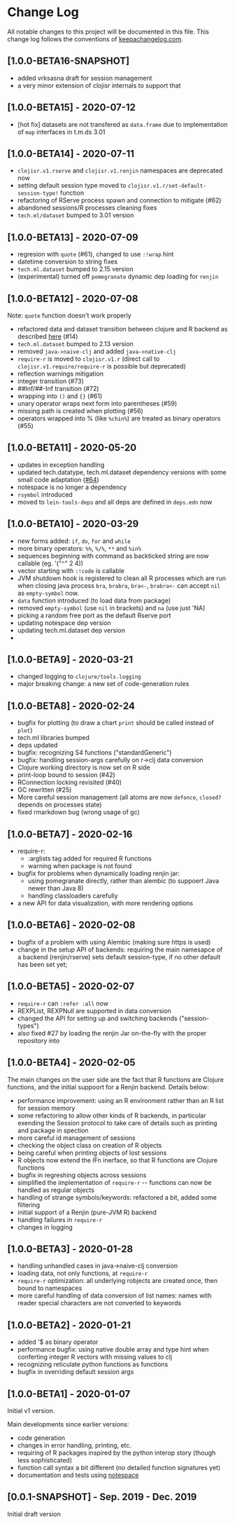 # Change Log
All notable changes to this project will be documented in this file. This change log follows the conventions of [keepachangelog.com](http://keepachangelog.com/).

## [1.0.0-BETA16-SNAPSHOT] 
- added vrksasna draft for session management
- a very minor extension of clojisr internals to support that

## [1.0.0-BETA15] - 2020-07-12
- [hot fix] datasets are not transfered as `data.frame` due to implementation of `map` interfaces in t.m.ds 3.01

## [1.0.0-BETA14] - 2020-07-11
- `clojisr.v1.rserve` and `clojisr.v1.renjin` namespaces are deprecated now
- setting default session type moved to `clojisr.v1.r/set-default-session-type!` function
- refactoring of RServe process spawn and connection to mitigate (#62)
- abandoned sessions/R processes cleaning fixes
- `tech.ml/dataset` bumped to 3.01 version

## [1.0.0-BETA13] - 2020-07-09
- regresion with `quote` (#61), changed to use `:!wrap` hint
- datetime conversion to string fixes
- `tech.ml.dataset` bumped to 2.15 version
- (experimental) turned off `pomegranate` dynamic dep loading for `renjin`

## [1.0.0-BETA12] - 2020-07-08

Note: `quote` function doesn't work properly

- refactored data and dataset transition between clojure and R backend as described [here](https://github.com/scicloj/clojisr/wiki/R----Dataset) (#14)
- `tech.ml.dataset` bumped to 2.13 version
- removed `java->naive-clj` and added `java->native-clj`
- `require-r` is moved to `clojisr.v1.r` (direct call to `clojisr.v1.require/require-r` is possible but deprecated) 
- reflection warnings mitigation
- integer transition (#73)
- ##Inf/##-Inf transition (#72)
- wrapping into `()` and `{}` (#61)
- unary operator wraps next form into parentheses (#59)
- missing path is created when plotting (#56)
- operators wrapped into % (like `%chin%`) are treated as binary operators (#55)

## [1.0.0-BETA11] - 2020-05-20
- updates in exception handling
- updated tech.datatype, tech.ml.dataset dependency versions with some small code adaptation ([#64](https://github.com/scicloj/clojisr/issues/64))
- notespace is no longer a dependency
- `rsymbol` introduced
- moved to `lein-tools-deps` and all deps are defined in `deps.edn` now

## [1.0.0-BETA10] - 2020-03-29
- new forms added: `if`, `do`, `for` and `while`
- more binary operators: `%%`, `%/%`, `**` and `%in%`
- sequences beginning with command as backticked string are now callable (eg. '("`^`" 2 4))
- vector starting with `:!code` is callable
- JVM shutdown hook is registered to clean all R processes which are run when closing java process
 `bra`, `brabra`, `bra<-`, `brabra<-` can accept `nil` as `empty-symbol` now.
- `data` function introduced (to load data from package)
- removed `empty-symbol` (use `nil` in brackets) and `na` (use just 'NA)
- picking a random free port as the default Rserve port 
- updating notespace dep version
- updating tech.ml.dataset dep version
-
## [1.0.0-BETA9] - 2020-03-21
- changed logging to `clojure/tools.logging`
- major breaking change: a new set of code-generation rules

## [1.0.0-BETA8] - 2020-02-24
- bugfix for plotting (to draw a chart `print` should be called instead of `plot`)
- tech.ml libraries bumped
- deps updated
- bugfix: recognizing S4 functions ("standardGeneric")
- bugfix: handling session-args carefully on r->clj data conversion
- Clojure working directory is now set on R side
- print-loop bound to session (#42)
- RConnection locking revisited (#40)
- GC rewritten (#25)
- More careful session management (all atoms are now `defonce`, `closed?` depends on processes state)
- fixed rmarkdown bug (wrong usage of gc)

## [1.0.0-BETA7] - 2020-02-16
- require-r:
  - :arglists tag added for required R functions
  - warning when package is not found
- bugfix for problems when dynamically loading renjin jar:
  - using pomegranate directly, rather than alembic (to suppoert Java newer than Java 8)
  - handling classloaders carefully
- a new API for data visualization, with more rendering options

## [1.0.0-BETA6] - 2020-02-08
- bugfix of a problem with using Alembic (making sure https is used)
- change in the setup API of backends: requiring the main namesapce of a backend (renjin/rserve) sets default session-type, if no other default has been set yet; 

## [1.0.0-BETA5] - 2020-02-07
- `require-r` can `:refer :all` now
- REXPList, REXPNull are supported in data conversion
- changed the API for setting up and switching backends ("session-types")
- also fixed #27 by loading the renjin Jar on-the-fly with the proper repository into

## [1.0.0-BETA4] - 2020-02-05
The main changes on the user side are the fact that R functions are Clojure functions, and the initial suppoort for a Renjin backend. Details below:
- performance improvement: using an R environment rather than an R list for session memory
- some refactoring to allow other kinds of R backends, in particular exending the Session protocol to take care of details such as printing and package in spection
- more careful id management of sessions
- checking the object class on creation of R objects
- being careful when printing objects of lost sessions
- R objects now extend the IFn inerface, so that R functions are Clojure functions
- bugfix in regreshing objects across sessions
- simplified the implementation of `require-r` -- functions can now be handled as regular objects
- handling of strange symbols/keywords: refactored a bit, added some filtering
- initial support of a Renjin (pure-JVM R) backend
- handling failures in `require-r`
- changes in logging
  
## [1.0.0-BETA3] - 2020-01-28
- handling unhandled cases in java->naive-clj conversion
- loading data, not only functions, at `require-r`
- `require-r` optimization: all underlying robjects are created once, then bound to namespaces
- more careful handling of data conversion of list names: names with reader special characters are not converted to keywords

## [1.0.0-BETA2] - 2020-01-21
- added '$ as binary operator
- performance bugfix: using native double array and type hint when conferting integer R vectors with missing values to clj
- recognizing reticulate python functions as functions
- bugfix in overriding default session args

## [1.0.0-BETA1] - 2020-01-07
Initial v1 version.

Main developments since earlier versions:
- code generation
- changes in error handling, printing, etc.
- requiring of R packages inspired by the python interop story (though less sophisticated)
- function call syntax a bit different (no detailed function signatures yet)
- documentation and tests using [notespace](https://github.com/scicloj/notespace)

## [0.0.1-SNAPSHOT] - Sep. 2019 - Dec. 2019
Initial draft version

